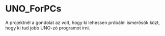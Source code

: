 # UNO_ForPCs
A projektnél a gondolat az volt, hogy ki lehessen próbálni ismerősök közt, hogy ki tud jobb UNO-zó programot írni.
